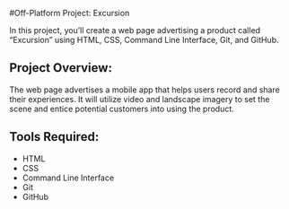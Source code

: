 #Off-Platform Project: Excursion

In this project, you’ll create a web page advertising a product called “Excursion” using HTML, CSS, Command Line Interface, Git, and GitHub.

## Project Overview:

The web page advertises a mobile app that helps users record and share their experiences. It will utilize video and landscape imagery to set the scene and entice potential customers into using the product.

## Tools Required:

- HTML
- CSS
- Command Line Interface
- Git
- GitHub
